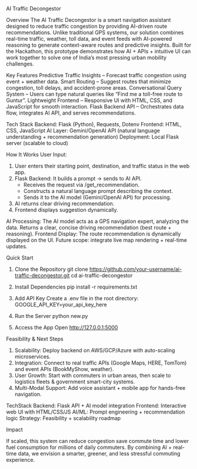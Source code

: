 AI Traffic Decongestor 

Overview
The AI Traffic Decongestor is a smart navigation assistant designed to reduce traffic congestion by providing AI-driven route recommendations. Unlike traditional GPS systems, our solution combines real-time traffic, weather, toll data, and event feeds with AI-powered reasoning to generate context-aware routes and predictive insights.
Built for the Hackathon, this prototype demonstrates how AI + APIs + intuitive UI can work together to solve one of India’s most pressing urban mobility challenges.

Key Features
Predictive Traffic Insights – Forecast traffic congestion using event + weather data.
Smart Routing – Suggest routes that minimize congestion, toll delays, and accident-prone areas.
Conversational Query System – Users can type natural queries like “Find me a toll-free route to Guntur”.
Lightweight Frontend – Responsive UI with HTML, CSS, and JavaScript for smooth interaction.
Flask Backend API – Orchestrates data flow, integrates AI API, and serves recommendations.

Tech Stack
Backend: Flask (Python), Requests, Dotenv
Frontend: HTML, CSS, JavaScript
AI Layer: Gemini/OpenAI API (natural language understanding + recommendation generation)
Deployment: Local Flask server (scalable to cloud)

How It Works
User Input:
1) User enters their starting point, destination, and traffic status in the web app.
2) Flask Backend: It builds a prompt → sends to AI API.
   - Receives the request via /get_recommendation.
   - Constructs a natural language prompt describing the context.
   - Sends it to the AI model (Gemini/OpenAI API) for processing.
3) AI returns clear driving recommendation.
4) Frontend displays suggestion dynamically.


AI Processing:
The AI model acts as a GPS navigation expert, analyzing the data.
Returns a clear, concise driving recommendation (best route + reasoning).
Frontend Display:
The route recommendation is dynamically displayed on the UI.
Future scope: integrate live map rendering + real-time updates.

Quick Start
1. Clone the Repository
git clone https://github.com/your-username/ai-traffic-decongestor.git
cd ai-traffic-decongestor

2. Install Dependencies
pip install -r requirements.txt

3. Add API Key
Create a .env file in the root directory:
GOOGLE_API_KEY=your_api_key_here

4. Run the Server
python new.py

5. Access the App
Open http://127.0.0.1:5000


Feasibility & Next Steps

1) Scalability: Deploy backend on AWS/GCP/Azure with auto-scaling microservices.
2) Integration: Connect to real traffic APIs (Google Maps, HERE, TomTom) and event APIs (BookMyShow, weather).
3) User Growth: Start with commuters in urban areas, then scale to logistics fleets & government smart-city systems.
4) Multi-Modal Support: Add voice assistant + mobile app for hands-free navigation.


TechStack
Backend: Flask API + AI model integration
Frontend: Interactive web UI with HTML/CSS/JS
AI/ML: Prompt engineering + recommendation logic
Strategy: Feasibility + scalability roadmap

Impact

If scaled, this system can reduce congestion
save commute time
and lower fuel consumption
for millions of daily commuters.
By combining AI + real-time data, we envision a smarter, greener, and less stressful commuting experience.
